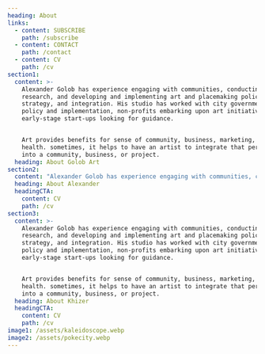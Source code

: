 ```yaml
---
heading: About
links:
  - content: SUBSCRIBE
    path: /subscribe
  - content: CONTACT
    path: /contact
  - content: CV
    path: /cv
section1:
  content: >-
    Alexander Golob has experience engaging with communities, conducting
    research, and developing and implementing art and placemaking policy,
    strategy, and integration. His studio has worked with city governments on
    policy and implementation, non-profits embarking upon art initiatives, and
    early-stage start-ups looking for guidance.


    Art provides benefits for sense of community, business, marketing, and
    health. sometimes, it helps to have an artist to integrate that perspective
    into a community, business, or project.
  heading: About Golob Art
section2:
  content: "Alexander Golob has experience engaging with communities, conducting research, and developing and implementing art and placemaking policy, strategy, and integration. His studio has worked with city governments on policy and implementation, non-profits embarking upon art initiatives, and early-stage start-ups looking for guidance.\r\n\nArt provides benefits for sense of community, business, marketing, and health. sometimes, it helps to have an artist to integrate that perspective into a community, business, or project."
  heading: About Alexander
  headingCTA:
    content: CV
    path: /cv
section3:
  content: >-
    Alexander Golob has experience engaging with communities, conducting
    research, and developing and implementing art and placemaking policy,
    strategy, and integration. His studio has worked with city governments on
    policy and implementation, non-profits embarking upon art initiatives, and
    early-stage start-ups looking for guidance.


    Art provides benefits for sense of community, business, marketing, and
    health. sometimes, it helps to have an artist to integrate that perspective
    into a community, business, or project.
  heading: About Khizer
  headingCTA:
    content: CV
    path: /cv
image1: /assets/kaleidoscope.webp
image2: /assets/pokecity.webp
---
```


